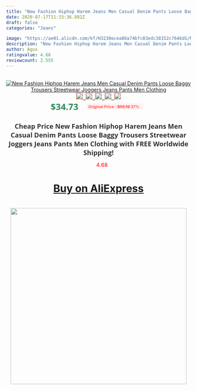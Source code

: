 ```yaml
---
title: "New Fashion Hiphop Harem Jeans Men Casual Denim Pants Loose Baggy Trousers Streetwear Joggers Jeans Pants Men Clothing"
date: 2020-07-17T11:33:36.892Z
draft: false
categories: "Jeans"

image: "https://ae01.alicdn.com/kf/H3230ecea86a74bfc83edc38152c7646dS/New-Fashion-Hiphop-Harem-Jeans-Men-Casual-Denim-Pants-Loose-Baggy-Trousers-Streetwear-Joggers-Jeans-Pants.jpg"
description: "New Fashion Hiphop Harem Jeans Men Casual Denim Pants Loose Baggy Trousers Streetwear Joggers Jeans Pants Men Clothing"
author: Agus
ratingvalue: 4.68
reviewcount: 2.555
---
```

<br>
<div style="text-align: center;">
<a href="https://s.click.aliexpress.com/e/_A9jhRB" target="_blank" rel="nofollow noopener noreferrer"><img alt="New Fashion Hiphop Harem Jeans Men Casual Denim Pants Loose Baggy Trousers Streetwear Joggers Jeans Pants Men Clothing" class="magnifier-image" src="https://ae01.alicdn.com/kf/H3230ecea86a74bfc83edc38152c7646dS/New-Fashion-Hiphop-Harem-Jeans-Men-Casual-Denim-Pants-Loose-Baggy-Trousers-Streetwear-Joggers-Jeans-Pants.jpg_640x640.jpg">
<br>
<img style="border:1px solid salmon" src="https://ae01.alicdn.com/kf/H3230ecea86a74bfc83edc38152c7646dS/New-Fashion-Hiphop-Harem-Jeans-Men-Casual-Denim-Pants-Loose-Baggy-Trousers-Streetwear-Joggers-Jeans-Pants.jpg_120x120.jpg">&nbsp;&nbsp;<img style="border:1px solid salmon" src="https://ae01.alicdn.com/kf/H02677b915d1b484399520c17e2f7007ab/New-Fashion-Hiphop-Harem-Jeans-Men-Casual-Denim-Pants-Loose-Baggy-Trousers-Streetwear-Joggers-Jeans-Pants.jpg_120x120.jpg">&nbsp;&nbsp;<img style="border:1px solid salmon" src="https://ae01.alicdn.com/kf/Haf9d02c9b9834dfb977f61cd46d956bfg/New-Fashion-Hiphop-Harem-Jeans-Men-Casual-Denim-Pants-Loose-Baggy-Trousers-Streetwear-Joggers-Jeans-Pants.jpg_120x120.jpg">&nbsp;&nbsp;<img style="border:1px solid salmon" src="https://ae01.alicdn.com/kf/H6d0edf3bb8554dfb9c2ade39cfa3aded8/New-Fashion-Hiphop-Harem-Jeans-Men-Casual-Denim-Pants-Loose-Baggy-Trousers-Streetwear-Joggers-Jeans-Pants.jpg_120x120.jpg">&nbsp;&nbsp;<img style="border:1px solid salmon" src="https://ae01.alicdn.com/kf/H9a783042d96c4caea301aabda54de452w/New-Fashion-Hiphop-Harem-Jeans-Men-Casual-Denim-Pants-Loose-Baggy-Trousers-Streetwear-Joggers-Jeans-Pants.jpg_120x120.jpg"></a></div><br0>
<div style="text-align: center;"><span style="background-color: white; border: 0px; box-sizing: border-box; color: seagreen; display: inline-block; font-family: &quot;open sans&quot; , &quot;arial&quot; , &quot;helvetica&quot; , sans-serif , &quot;heiti&quot;; font-size: 24px; font-stretch: inherit; font-weight: 700; line-height: inherit; margin: 0px 10px 0px 0px; padding: 0px; vertical-align: middle;">$34.73 </span>
<span style="background: rgb(255 , 241 , 241); border-radius: 3px; border: 0px; box-sizing: border-box; color: #ff4747; display: inline-block; font-family: inherit; font-size: 12px; font-stretch: inherit; font-style: inherit; font-variant: inherit; font-weight: 600; line-height: inherit; margin: 0px; padding: 2px 5px; transform: scale(0.9); vertical-align: middle;">Original Price : <b style="text-decoration: line-through;">$55.12 </b> 37%&nbsp;&nbsp;</span></div>
<h1 style="color: #333333; display: inline-block; font-family: &quot;open sans&quot; , &quot;arial&quot; , &quot;helvetica&quot; , sans-serif , &quot;heiti&quot;; font-size: 18px; font-stretch: inherit; font-weight: 700; text-align: center;">Cheap Price New Fashion Hiphop Harem Jeans Men Casual Denim Pants Loose Baggy Trousers Streetwear Joggers Jeans Pants Men Clothing with FREE Worldwide Shipping!</h1>
<div style="color: #ff4747; text-align: center;">
<img src="https://4.bp.blogspot.com/-M0ZcTcb-5uY/XleCXlxnR4I/AAAAAAAAAEc/OrjgMkXV1oMQFaCRZj5HQwOCBcu3w1FegCPcBGAYYCw/s1600/star.png" style="height: 15px;">&nbsp;<b>4.68</b></div>
<div class="button_cont" align="center"><a class="buynow_a" href="https://s.click.aliexpress.com/e/_A9jhRB" target="_blank" rel="nofollow noopener noreferrer"><H1>Buy on AliExpress</H1></a></div><br>
<div class="separator" style="clear: both; text-align: center;">
<img src="https://lh3.googleusercontent.com/-pTy5HemUv9M/XlePHvY0dAI/AAAAAAAAAE4/0nX5iRUoIWY8eMW9Dpxeirr157OZliDIgCLcBGAsYHQ/s1600/badge.gif" width="480">
</div>
